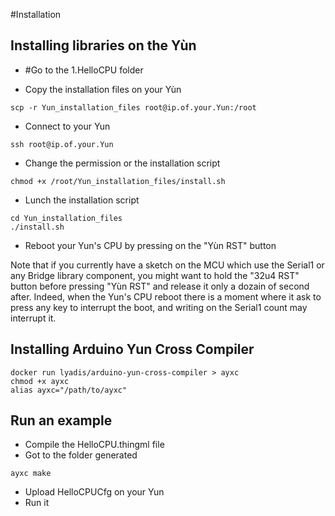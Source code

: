 #Installation

## Installing libraries on the Yùn

- #Go to the 1.HelloCPU folder

- Copy the installation files on your Yùn
```
scp -r Yun_installation_files root@ip.of.your.Yun:/root
```

- Connect to your Yun
```
ssh root@ip.of.your.Yun
```

- Change the permission or the installation script
```
chmod +x /root/Yun_installation_files/install.sh
```
- Lunch the installation script
```
cd Yun_installation_files
./install.sh
```

- Reboot your Yun's CPU by pressing on the "Yùn RST" button

Note that if you currently have a sketch on the MCU which use the Serial1 or any Bridge library component, you might want to hold the "32u4 RST" button before pressing "Yùn RST" and release it only a dozain of second after.
Indeed, when the Yun's CPU reboot there is a moment where it ask to press any key to interrupt the boot, and writing on the Serial1 count may interrupt it.


## Installing Arduino Yun Cross Compiler
```
docker run lyadis/arduino-yun-cross-compiler > ayxc
chmod +x ayxc
alias ayxc="/path/to/ayxc"
```


## Run an example
- Compile the HelloCPU.thingml file
- Got to the folder generated
```
ayxc make
```
- Upload HelloCPUCfg on your Yun
- Run it
